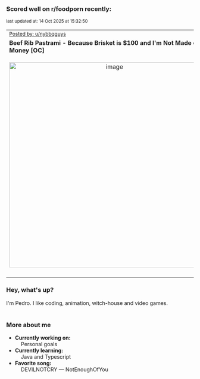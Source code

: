 ### Scored well on r/foodporn recently:

<p align="left"><sub>last updated at: 14 Oct 2025 at 15:32:50</sub></p>

|   |
| --- |
| <sub>[Posted by: u/nybbqguys][source]</sub> |
| **Beef Rib Pastrami - Because Brisket is $100 and I'm Not Made of Money [OC]** | 
|<p align="center"> <img alt="image" src="https://i.redd.it/gikgppybdpsf1.png" width="550" /> </p>|
|   |

### Hey, what's up?

I'm Pedro. I like coding, animation, witch-house and video games.<br><br>

### More about me
- **Currently working on:**  
&nbsp;&nbsp;&nbsp;&nbsp;Personal goals
- **Currently learning:**  
&nbsp;&nbsp;&nbsp;&nbsp;Java and Typescript
- **Favorite song:**  
&nbsp;&nbsp;&nbsp;&nbsp;DEVILNOTCRY — NotEnoughOfYou<br><br>

  



  
  
  
[linkedin]: https://linkedin.com/in/pedro-h-r-gomes-8a487b14a/
[gmail]: mailto:pilique11@gmail.com
[source]: https://reddit.com/r/FoodPorn/comments/1nw4dk0/beef_rib_pastrami_because_brisket_is_100_and_im/
[redditAPI]: https://www.reddit.com/dev/api/